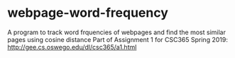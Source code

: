 # webpage-word-frequency
A program to track word frquencies of webpages and find the most similar pages using cosine distance
Part of Assignment 1 for CSC365 Spring 2019: http://gee.cs.oswego.edu/dl/csc365/a1.html
